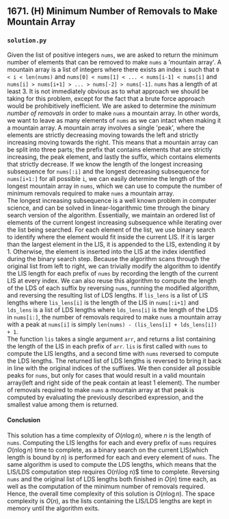 ## 1671. (H) Minimum Number of Removals to Make Mountain Array

### `solution.py`
Given the list of positive integers `nums`, we are asked to return the minimum number of elements that can be removed to make `nums` a 'mountain array'. A mountain array is a list of integers where there exists an index `i` such that `0 < i < len(nums)` and `nums[0] < nums[1] < ... < nums[i-1] < nums[i]` and `nums[i] > nums[i+1] > ... > nums[-2] > nums[-1]`. `nums` has a length of at least 3. It is not immediately obvious as to what approach we should be taking for this problem, except for the fact that a brute force approach would be prohibitively inefficient. We are asked to determine the *minimum number of removals* in order to make `nums` a mountain array. In other words, we want to leave as many elements of `nums` as we can intact when making it a mountain array. A mountain array involves a single 'peak', where the elements are strictly decreasing moving towards the left and strictly increasing moving towards the right. This means that a mountain array can be split into three parts; the prefix that contains elements that are strictly increasing, the peak element, and lastly the suffix, which contains elements that strictly decrease. If we know the length of the longest increasing subsequence for `nums[:i]` and the longest decreasing subsequence for `nums[i+1:]` for all possible `i`, we can easily determine the length of the longest mountain array in `nums`, which we can use to compute the number of minimum removals required to make `nums` a mountain array.  
The longest increasing subsequence is a well known problem in computer science, and can be solved in linear-logarithmic time through the binary search version of the algorithm. Essentially, we maintain an ordered list of elements of the current longest increasing subsequence while iterating over the list being searched. For each element of the list, we use binary search to identify where the element would fit inside the current LIS. If it is larger than the largest element in the LIS, it is appended to the LIS, extending it by 1. Otherwise, the element is inserted into the LIS at the index identified during the binary search step. Because the algorithm scans through the original list from left to right, we can trivially modify the algorithm to identify the LIS length for each prefix of `nums` by recording the length of the current LIS at every index. We can also reuse this algorithm to compute the length of the LDS of each suffix by reversing `nums`, running the modified algorithm, and reversing the resulting list of LDS lengths. If `lis_lens` is a list of LIS lengths where `lis_lens[i]` is the length of the LIS in `nums[:i+1]` and `lds_lens` is a list of LDS lengths where `lds_lens[i]` is the length of the LDS in `nums[i:]`, the number of removals required to make `nums` a mountain array with a peak at `nums[i]` is simply `len(nums) - (lis_lens[i] + lds_lens[i]) + 1`.  
The function `lis` takes a single argument `arr`, and returns a list containing the length of the LIS in each prefix of `arr`. `lis` is first called with `nums` to compute the LIS lengths, and a second time with `nums` reversed to compute the LDS lengths. The returned list of LDS lengths is reversed to bring it back in line with the original indices of the suffixes. We then consider all possible peaks for `nums`, but only for cases that would result in a valid mountain array(left and right side of the peak contain at least 1 element). The number of removals required to make `nums` a mountain array at that peak is computed by evaluating the previously described expression, and the smallest value among them is returned.  

#### Conclusion
This solution has a time complexity of $O(n\log n)$, where $n$ is the length of `nums`. Computing the LIS lengths for each and every prefix of `nums` requires $O(n\log n)$ time to complete, as a binary search on the current LIS(which length is bound by $n$) is performed for each and every element of `nums`. The same algorithm is used to compute the LDS lengths, which means that the LIS/LDS computation step requires O(n\log n)$ time to complete. Reversing `nums` and the original list of LDS lengths both finished in $O(n)$ time each, as well as the computation of the minimum number of removals required. Hence, the overall time complexity of this solution is $O(n\log n)$. The space complexity is $O(n)$, as the lists containing the LIS/LDS lengths are kept in memory until the algorithm exits.  
  

